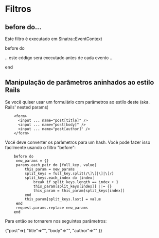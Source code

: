 Filtros
=============

before do...
------------
Este filtro é executado em Sinatra::EventContext

  before do

.. este código será executado antes de cada evento ..

  end


Manipulação de parâmetros aninhados ao estilo Rails
------------------------------------
Se você quiser usar um formulário com parâmetros ao estilo deste (aka. Rails' nested params)

		<form>
		  <input ... name="post[title]" />
		  <input ... name="post[body]" />
		  <input ... name="post[author]" />
		</form>


Você deve converter os parâmetros para um hash. Você pode fazer isso facilmente usando o filtro "before":

		before do
		 new_params = {}
		 params.each_pair do |full_key, value|
			 this_param = new_params
			 split_keys = full_key.split(/\]\[|\]|\[/)
			 split_keys.each_index do |index|
				 break if split_keys.length == index + 1
				 this_param[split_keys[index]] ||= {}
				 this_param = this_param[split_keys[index]]
			 end
			 this_param[split_keys.last] = value
		 end
		 request.params.replace new_params
		end


Para então se tornarem nos seguintes parâmetros:

{"post"=>{ "title"=>"", "body"=>"", "author"=>"" }}
